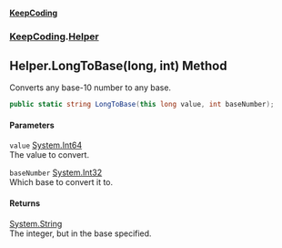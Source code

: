 #### [KeepCoding](index.md 'index')
### [KeepCoding](KeepCoding.md 'KeepCoding').[Helper](Helper.md 'KeepCoding.Helper')
## Helper.LongToBase(long, int) Method
Converts any base-10 number to any base.  
```csharp
public static string LongToBase(this long value, int baseNumber);
```
#### Parameters
<a name='KeepCoding_Helper_LongToBase(long_int)_value'></a>
`value` [System.Int64](https://docs.microsoft.com/en-us/dotnet/api/System.Int64 'System.Int64')  
The value to convert.
  
<a name='KeepCoding_Helper_LongToBase(long_int)_baseNumber'></a>
`baseNumber` [System.Int32](https://docs.microsoft.com/en-us/dotnet/api/System.Int32 'System.Int32')  
Which base to convert it to.
  
#### Returns
[System.String](https://docs.microsoft.com/en-us/dotnet/api/System.String 'System.String')  
The integer, but in the base specified.
